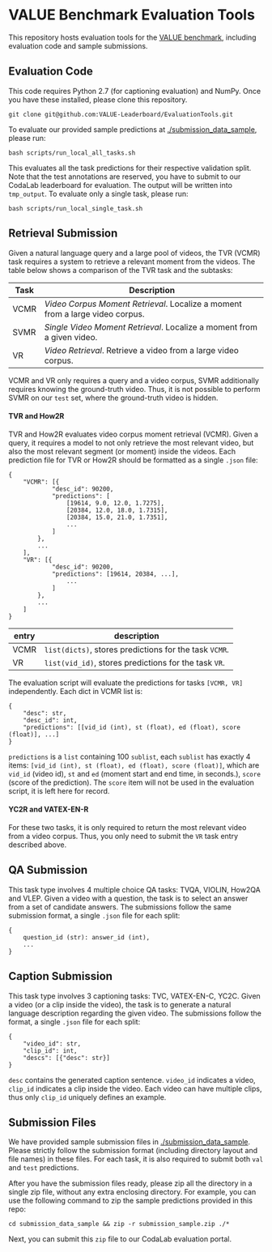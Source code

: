 # VALUE Benchmark Evaluation Tools 

This repository hosts evaluation tools for the [VALUE benchmark](https://value-leaderboard.github.io), including evaluation code and sample submissions.


## Evaluation Code

This code requires Python 2.7 (for captioning evaluation) and NumPy. Once you have these installed, please clone this repository.
```
git clone git@github.com:VALUE-Leaderboard/EvaluationTools.git
```

To evaluate our provided sample predictions at [./submission_data_sample](./submission_data_sample), please run:
```
bash scripts/run_local_all_tasks.sh
```

This evaluates all the task predictions for their respective validation split. Note that the test annotations are reserved, you have to submit to our CodaLab leaderboard for evaluation. The output will be written into `tmp_output`. To evaluate only a single task, please run:

```
bash scripts/run_local_single_task.sh
```


## Retrieval Submission

Given a natural language query and a large pool of videos,
the TVR (VCMR) task requires a system to retrieve a relevant moment from the videos.
The table below shows a comparison of the TVR task and the subtasks: 

| Task | Description |
| --- | --- | 
| VCMR | *Video Corpus Moment Retrieval*. Localize a moment from a large video corpus. |
| SVMR | *Single Video Moment Retrieval*. Localize a moment from a given video. |
| VR | *Video Retrieval*. Retrieve a video from a large video corpus. |

VCMR and VR only requires a query and a video corpus, SVMR additionally requires knowing the ground-truth video. 
Thus, it is not possible to perform SVMR on our `test` set, where the ground-truth video is hidden. 


#### TVR and How2R

TVR and How2R evaluates video corpus moment retrieval (VCMR). Given a query, it requires a model to not only retrieve the most relevant video, but also the most relevant segment (or moment) inside the videos. Each prediction file for TVR or How2R should be formatted as a single `.json` file:
```
{
    "VCMR": [{
            "desc_id": 90200,
            "predictions": [
                [19614, 9.0, 12.0, 1.7275],
                [20384, 12.0, 18.0, 1.7315],
                [20384, 15.0, 21.0, 1.7351],
                ...
            ]
        },
        ...
    ],
    "VR": [{
            "desc_id": 90200,
            "predictions": [19614, 20384, ...],
                ...
            ]
        },
        ...
    ]
}
```

| entry | description |
| --- | ----|
| VCMR | `list(dicts)`, stores predictions for the task `VCMR`. | 
| VR | `list(vid_id)`, stores predictions for the task `VR`. | 

The evaluation script will evaluate the predictions for tasks `[VCMR, VR]` independently.
Each dict in VCMR list is:
```
{
    "desc": str,
    "desc_id": int,
    "predictions": [[vid_id (int), st (float), ed (float), score (float)], ...]
}
```

`predictions` is a `list` containing 100 `sublist`, each `sublist` has exactly 4 items: 
`[vid_id (int), st (float), ed (float), score (float)]`,
which are `vid_id` (video id), `st` and `ed` (moment start and end time, in seconds.), `score` (score of the prediction). 
The `score` item will not be used in the evaluation script, it is left here for record. 
    

#### YC2R and VATEX-EN-R
    
For these two tasks, it is only required to return the most relevant video from a video corpus. Thus, you only need to submit the `VR` task entry described above.


## QA Submission

This task type involves 4 multiple choice QA tasks: TVQA, VIOLIN, How2QA and VLEP. Given a video with a question, the task is to select an answer from a set of candidate answers. The submissions follow the same submission format, a single `.json` file for each split:

```
{
    question_id (str): answer_id (int), 
    ...
}
```



## Caption Submission

This task type involves 3 captioning tasks: TVC, VATEX-EN-C, YC2C. Given a video (or a clip inside the video), the task is to generate a natural language description regarding the given video. The submissions follow the format, a single `.json` file for each split:

```
{
    "video_id": str, 
    "clip_id": int, 
    "descs": [{"desc": str}]
}
```

`desc` contains the generated caption sentence. `video_id` indicates a video, `clip_id` indicates a clip inside the video.  Each video can have multiple clips, thus only `clip_id` uniquely defines an example. 


## Submission Files

We have provided sample submission files in [./submission_data_sample](./submission_data_sample). Please strictly follow the submission format (including directory layout and file names) in these files. For each task, it is also required to submit both `val` and `test` predictions. 

After you have the submission files ready, please zip all the directory in a single zip file, without any extra enclosing directory. For example, you can use the following command to zip the sample predictions provided in this repo:
```
cd submission_data_sample && zip -r submission_sample.zip ./*
```
Next, you can submit this `zip` file to our CodaLab evaluation portal.
